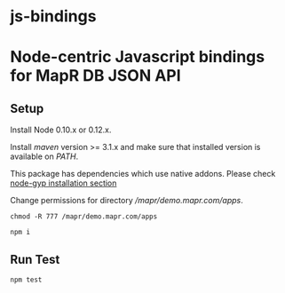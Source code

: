 # js-bindings
Node-centric Javascript bindings for MapR DB JSON API
=======
Setup
---


Install Node 0.10.x or 0.12.x.

Install *maven* version >= 3.1.x and make sure that installed version is available on *PATH*.

This package has dependencies which use native addons. Please check [node-gyp installation section](https://github.com/nodejs/node-gyp#installation)

Change permissions for directory */mapr/demo.mapr.com/apps*.

```
chmod -R 777 /mapr/demo.mapr.com/apps
```

```
npm i
```

Run Test
---
```
npm test
```
